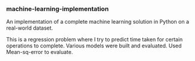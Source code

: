 ### machine-learning-implementation

An implementation of a complete machine learning solution in Python on a real-world dataset. 

This is a regression problem where I try to predict time taken for certain operations to complete.
Various models were built and evaluated. Used Mean-sq-error to evaluate.
